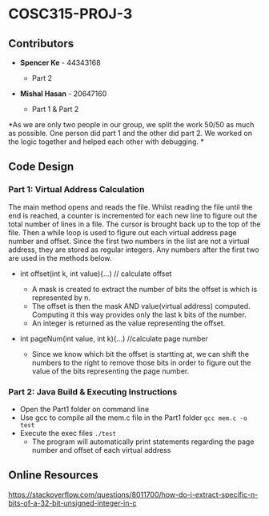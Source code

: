 # COSC315-PROJ-3

## Contributors

* **Spencer Ke** - 44343168 

   - Part 2 
  
 
* **Mishal Hasan** - 20647160 

    - Part 1 & Part 2 
    
*As we are only two people in our group, we split the work 50/50 as much as possible. One person did part 1 and the other did part 2. We worked on the logic together and helped each other with debugging.  *

## Code Design 

### Part 1: Virtual Address Calculation 

The main method opens and reads the file. Whilst reading the file until the end is reached, a counter is incremented for each new line to figure out the total number of lines in a file. The cursor is brought back up to the top of the file. Then a while loop is used to figure out each virtual address page number and offset. Since the first two numbers in the list are not a virtual address, they are stored as regular integers. Any numbers after the first two are used in the methods below.

  * int offset(int k, int value){...) // calculate offset 
     - A mask is created to extract the number of bits the offset is which is represented by n. 
     - The offset is then the mask AND value(virtual address) computed. Computing it this way provides only the last k bits of        the number.  
     - An integer is returned as the value representing the offset. 

  * int pageNum(int value, int k){...) //calculate page number 
    -  Since we know which bit the offset is startting at, we can shift the numbers to the right to remove those bits in order        to figure out the value of the bits representing the page number. 
    
  ### Part 2: Java Build & Executing Instructions 
  
  * Open the Part1 folder on command line 
  * Use gcc to compile all the mem.c file in the Part1 folder 
      ``` gcc mem.c -o test ```
  * Execute the exec files 
      ``` ./test ```
      - The program will automatically print statements regarding the page number and offset of each virtual address 

## Online Resources 

https://stackoverflow.com/questions/8011700/how-do-i-extract-specific-n-bits-of-a-32-bit-unsigned-integer-in-c
